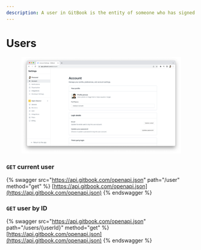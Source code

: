 ```yaml
---
description: A user in GitBook is the entity of someone who has signed up with an account.
---
```


# Users

<figure><img src="../../.gitbook/assets/User.png" alt=""><figcaption></figcaption></figure>

### `GET` current user

{% swagger src="https://api.gitbook.com/openapi.json" path="/user" method="get" %}
[https://api.gitbook.com/openapi.json](https://api.gitbook.com/openapi.json)
{% endswagger %}

### `GET` user by ID

{% swagger src="https://api.gitbook.com/openapi.json" path="/users/{userId}" method="get" %}
[https://api.gitbook.com/openapi.json](https://api.gitbook.com/openapi.json)
{% endswagger %}
